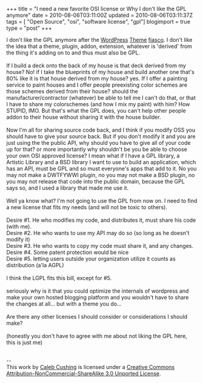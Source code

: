 +++
title = "I need a new favorite OSI license or Why I don't like the GPL anymore"
date = 2010-08-06T03:11:00Z
updated = 2010-08-06T03:11:37Z
tags = [ "Open Source", "osi", "software license", "gpl"]
blogimport = true 
type = "post"
+++

I don't like the GPL anymore after the <a href="http://wordpress.org/news/2009/07/themes-are-gpl-too/">WordPress</a> <a href="http://perpetualbeta.com/release/2009/11/why-the-gpl-does-not-apply-to-premium-wordpress-themes/">Theme</a> <a href="http://www.techdirt.com/articles/20100719/01305210269.shtml">fiasco</a>. I don't like the idea that a theme, plugin, addon, extension, whatever is 'derived' from the thing it's adding on to and thus must also be GPL.<br /><br />If I build a deck onto the back of my house is that deck derived from my house? No! if I take the blueprints of my house and build another one that's 80% like it is that house derived from my house? yes. If I offer a painting service to paint houses and I offer people preexisting color schemes are those schemes derived from their house? should the manufacturer/contractor (whatever) be able to tell me I can't do that, or that I have to share my colorschemes (and how I mix my paint) with him? How STUPID, IMO. But that's what the GPL does, you can't help other people addon to their house without sharing it with the house builder.<br /><br />Now I'm all for sharing source code back, and I think if you modify OSS you should have to give your source back. But if you don't modify it and you are just using the the public API, why should you have to give all of your code up for that? or more importantly why shouldn't be you be able to choose your own OSI approved license? I mean what if I have a GPL library, a Artistic Library and a BSD library I want to use to build an application, which has an API, must be GPL and so must everyone's apps that add to it. No you may not make a DWTFYWWI plugin, no you may not make a BSD plugin, no you may not release that code into the public domain, because the GPL says so, and I used a library that made me use it.<br /><br />Well ya know what? I'm not going to use the GPL from now on. I need to find a new license that fits my needs (and will not be toxic to others).<br /><br />Desire #1. He who modifies my code, and distributes it, must share his code (with me).<br />Desire #2. He who wants to use my API may do so (so long as he doesn't modify it)<br />Desire #3. He who wants to copy my code must share it, and any changes.<br />Desire #4. Some patent protection would be nice<br />Desire #5. letting users outside your organization utilize it counts as distribution (a'la AGPL)<br /><br />I think the LGPL fits this bill, except for #5.<br /><br />seriously why is it that you could optimize the internals of wordpress and make your own hosted blogging platform and you wouldn't have to share the changes at all... but with a theme you do...<br /><br />Are there any other licenses I should consider or considerations I should make?<br /><br />(honestly you don't have to agree with me about not liking the GPL here, this is just me)<div class="blogger-post-footer"><br />--<br />
This <span xmlns:dc="http://purl.org/dc/elements/1.1/" href="http://purl.org/dc/dcmitype/Text" rel="dc:type">work</span> by <a xmlns:cc="http://creativecommons.org/ns#" href="http://www.xenoterracide.com" property="cc:attributionName" rel="cc:attributionURL">Caleb Cushing</a> is licensed under a <a rel="license" href="http://creativecommons.org/licenses/by-nc-sa/3.0/">Creative Commons Attribution-NonCommercial-ShareAlike 3.0 Unported License</a>.</div>
